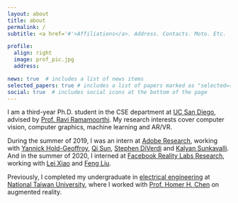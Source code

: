 ```yaml
---
layout: about
title: about
permalink: /
subtitle: <a href='#'>Affiliations</a>. Address. Contacts. Moto. Etc.

profile:
  align: right
  image: prof_pic.jpg
  address: 

news: true  # includes a list of news items
selected_papers: true # includes a list of papers marked as "selected={true}"
social: true  # includes social icons at the bottom of the page
---
```


I am a third-year Ph.D. student in the CSE department at [UC San Diego](http://www.ucsd.edu), advised by [Prof. Ravi Ramamoorthi](https://cseweb.ucsd.edu/~ravir/).
My research interests cover computer vision, computer graphics, machine learning and AR/VR.

During the summer of 2019, I was an intern at [Adobe Research](https://research.adobe.com/), working with [Yannick Hold-Geoffroy](http://yannickhold.com/), [Qi Sun](https://qisun.me/), [Stephen DiVerdi](http://www.stephendiverdi.com/) and [Kalyan Sunkavalli](http://www.kalyans.org/). And in the summer of 2020, I interned at [Facebook Reality Labs Research](https://tech.fb.com/ar-vr/), working with [Lei Xiao](https://leixiao-ubc.github.io/) and [Feng Liu](http://web.cecs.pdx.edu/~fliu/).

Previously, I completed my undergraduate in [electrical engineering](http://www.ee.ntu.edu.tw) at [National Taiwan University](http://www.ntu.edu.tw), where I worked with [Prof. Homer H. Chen](https://www.ee.ntu.edu.tw/bio1.php?teacher_id=60) on augmented reality.
